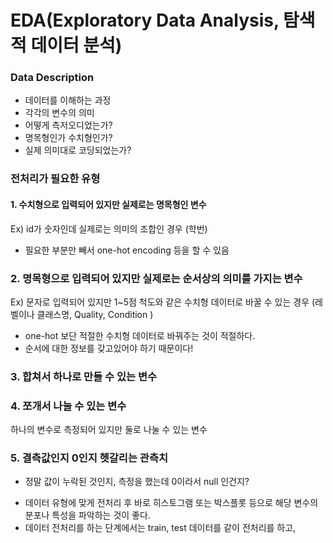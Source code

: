 # EDA(Exploratory Data Analysis, 탐색적 데이터 분석)



### Data Description

- 데이터를 이해하는 과정
- 각각의 변수의 의미
- 어떻게 측저오디었는가?
- 명목형인가 수치형인가?
- 실제 의미대로 코딩되었는가?



### 전처리가 필요한 유형

#### 1. 수치형으로 입력되어 있지만 실제로는 명목형인 변수

Ex) id가 숫자인데 실제로는 의미의 조합인 경우 (학번)

- 필요한 부분만 빼서 one-hot encoding 등을 할 수 있음



### 2. 명목형으로 입력되어 있지만 실제로는 순서상의 의미를 가지는 변수

Ex) 문자로 입력되어 있지만 1~5점 척도와 같은 수치형 데이터로 바꿀 수 있는 경우 (레벨이나 클래스명, Quality, Condition )

- one-hot 보단 적절한 수치형 데이터로 바꿔주는 것이 적절하다. 
- 순서에 대한 정보를 갖고있어야 하기 때문이다!



### 3. 합쳐서 하나로 만들 수 있는 변수 



### 4. 쪼개서 나눌 수 있는 변수

하나의 변수로 측정되어 있지만 둘로 나눌 수 있는 변수



### 5. 결측값인지 0인지 헷갈리는 관측치

- 정말 값이 누락된 것인지,  측정을 했는데 0이라서 null 인건지?



* 데이터 유형에 맞게 전처리 후 바로 히스토그램 또는 박스플롯 등으로 해당 변수의 분포나 특성을 파악하는 것이 좋다. 
* 데이터 전처리를 하는 단계에서는 train, test 데이터를 같이 전처리를 하고,





